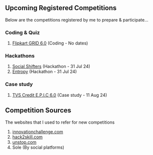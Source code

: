 ## Upcoming Registered Competitions
Below are the competitions registered by me to prepare & participate...

### Coding & Quiz
1. [Flipkart GRID 6.0](https://unstop.com/hackathons/flipkart-grid-60-information-security-challenge-flipkart-grid-60-flipkart-1024250) (Coding - No dates)

### Hackathons
1. [Social Shifters](https://socialshifters.innovationchallenge.com/register) (Hackathon - 31 Jul 24)
2. [Entropy](https://unstop.com/hackathons/entropy-vellore-institute-of-technology-chennai-1070223) (Hackathon - 31 Jul 24)

### Case study
1. [TVS Credit E.P.I.C 6.0](https://unstop.com/competitions/tvs-credit-epic-60-analytics-challenge-epic-season-6-tvs-credit-1067484) (Case study - 11 Aug 24)

## Competition Sources
The websites that I used to refer for new competitions

1. [innovationchallenge.com](https://innovationchallenge.com)
2. [hack2skill.com](https://hack2skill.com)
3. [unstop.com](https://unstop.com)
4. Sole (By social platforms)

